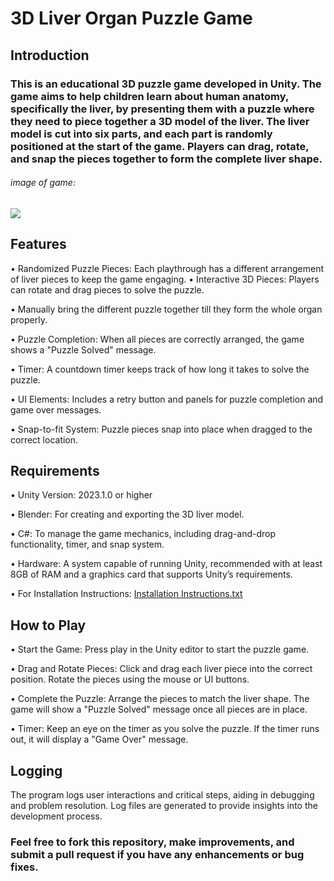 # 3D Liver Organ Puzzle Game

## Introduction
### This is an educational 3D puzzle game developed in Unity. The game aims to help children learn about human anatomy, specifically the liver, by presenting them with a puzzle where they need to piece together a 3D model of the liver. The liver model is cut into six parts, and each part is randomly positioned at the start of the game. Players can drag, rotate, and snap the pieces together to form the complete liver shape.


###### image of game:
<div>
  <img src ="https://github.com/user-attachments/assets/74aea509-4405-41ea-980c-df7c4ac4ce34" >
</div>


## Features
• Randomized Puzzle Pieces: Each playthrough has a different arrangement of liver pieces to keep the game engaging.
• Interactive 3D Pieces: Players can rotate and drag pieces to solve the puzzle.

• Manually bring the different puzzle together till they form the whole organ properly.

• Puzzle Completion: When all pieces are correctly arranged, the game shows a "Puzzle Solved" message.

• Timer: A countdown timer keeps track of how long it takes to solve the puzzle.

• UI Elements: Includes a retry button and panels for puzzle completion and game over messages.

• Snap-to-fit System: Puzzle pieces snap into place when dragged to the correct location.



## Requirements
• Unity Version: 2023.1.0 or higher

• Blender: For creating and exporting the 3D liver model.

• C#: To manage the game mechanics, including drag-and-drop functionality, timer, and snap system.

• Hardware: A system capable of running Unity, recommended with at least 8GB of RAM and a graphics card that supports Unity’s requirements.

•  For Installation Instructions:
[Installation Instructions.txt](https://github.com/user-attachments/files/18285826/installation-instructions.txt) 





## How to Play
• Start the Game: Press play in the Unity editor to start the puzzle game.

• Drag and Rotate Pieces: Click and drag each liver piece into the correct position. Rotate the pieces using the mouse or UI buttons.

• Complete the Puzzle: Arrange the pieces to match the liver shape. The game will show a "Puzzle Solved" message once all pieces are in place.

• Timer: Keep an eye on the timer as you solve the puzzle. If the timer runs out, it will display a "Game Over" message.


## Logging
The program logs user interactions and critical steps, aiding in debugging and problem resolution. Log files are generated to provide insights into the development process.

### Feel free to fork this repository, make improvements, and submit a pull request if you have any enhancements or bug fixes.
